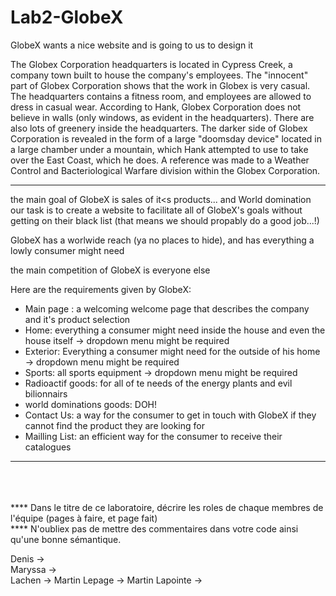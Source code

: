 # Lab2-GlobeX
GlobeX wants a nice website and is going to us to design it


The Globex Corporation headquarters is located in Cypress Creek, a company town built to house the company's employees. The "innocent" part of Globex Corporation shows that the work in Globex is very casual. The headquarters contains a fitness room, and employees are allowed to dress in casual wear. According to Hank, Globex Corporation does not believe in walls (only windows, as evident in the headquarters). There are also lots of greenery inside the headquarters. The darker side of Globex Corporation is revealed in the form of a large "doomsday device" located in a large chamber under a mountain, which Hank attempted to use to take over the East Coast, which he does. A reference was made to a Weather Control and Bacteriological Warfare division within the Globex Corporation.

<hr>

the main goal of GlobeX is sales of it<s products... and World domination
our task is to create a website to facilitate all of GlobeX's goals without getting on their black list (that means we should propably do a good job...!)

GlobeX has a worlwide reach (ya no places to hide), and has everything a lowly consumer might need

the main competition of GlobeX is everyone else

Here are the requirements given by GlobeX:
- Main page : a welcoming welcome page that describes the company and it's product selection
- Home: everything a consumer might need inside the house and even the house itself -> dropdown menu might be required
- Exterior: Everything a consumer might need for the outside of his home -> dropdown menu might be required
- Sports: all sports equipment -> dropdown menu might be required
- Radioactif goods: for all of te needs of the energy plants and evil bilionnairs
- world dominations goods: DOH!
- Contact Us: a way for the consumer to get in touch with GlobeX if they cannot find the product they are looking for
- Mailling List: an efficient way for the consumer to receive their catalogues

<hr>
<br><br><br>
**** Dans le titre de ce laboratoire, décrire les roles de chaque membres de l'équipe (pages à faire, et page fait)<br>
**** N'oubliex pas de mettre des commentaires dans votre code ainsi qu'une bonne sémantique. 


<br>

Denis ->
<br>
Maryssa ->
<br>
Lachen ->
Martin Lepage ->
Martin Lapointe -> 
